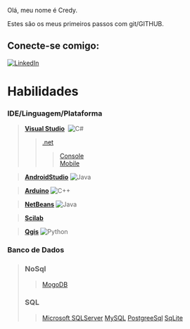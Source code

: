  

 Olá, meu nome é Credy.

Estes são os meus primeiros passos com git/GITHUB.

## Conecte-se comigo:
[![LinkedIn](https://img.shields.io/badge/LinkedIn-000?style=for-the-badge&logo=linkedin&logoColor=0E76A8&display=inline-block)](https://www.linkedin.com/in/credy-ferreira-48a6912a9/)





# Habilidades
### IDE/Linguagem/Plataforma

>[**Visual Studio**](https://visualstudio.microsoft.com/pt-br/)&nbsp;
![C#](https://img.shields.io/badge/C%23-239120?style=for-the-badge&logo=c-sharp&logoColor=white)
>>[.net]()
>>>[Console](https://learn.microsoft.com/pt-br/dotnet/desktop/wpf/overview/?view=netdesktop-8.0)  
>>> [Mobile](https://dotnet.microsoft.com/pt-br/learn/maui/first-app-tutorial/intro)

>[**AndroidStudio**](https://developer.android.com/studio?gclid=CjwKCAiAzJOtBhALEiwAtwj8tvMpVAqSOLBAhXe6-cS7uJ3fJeHCPPsbirULXiwZ5tB24hCSo9ovnxoCzqEQAvD_BwE&gclsrc=aw.ds&hl=pt-br) ![Java](https://img.shields.io/badge/java-%23ED8B00.svg?style=for-the-badge&logo=openjdk&logoColor=white)
 
>[**Arduino**](https://www.arduino.cc/en/software)
![C++](https://img.shields.io/badge/C%2B%2B-00599C?style=for-the-badge&logo=c%2B%2B&logoColor=white)

>[**NetBeans**](https://www.oracle.com/br/tools/technologies/netbeans-ide.html)
 ![Java](https://img.shields.io/badge/java-%23ED8B00.svg?style=for-the-badge&logo=openjdk&logoColor=white)

>[**Scilab**](https://www.scilab.org/)

>[**Qgis**](https://qgis.org/en/site/) ![Python](https://img.shields.io/badge/python-3670A0?style=for-the-badge&logo=python&logoColor=ffdd54)

### Banco de Dados
>### NoSql
>>[MogoDB](https://www.mongodb.com/pt-br)
>### SQL
>>[Microsoft SQLServer](https://www.microsoft.com/pt-br/sql-server/sql-server-downloads)
>>[MySQL](https://www.mysql.com/)
>>[PostgreeSql](https://www.postgresql.org/)
>>[SqLite](https://www.sqlite.org/index.html) 

>>>>>>>>>>>>>>>>>>>>>>>>>>>

